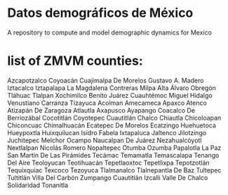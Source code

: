 # Datos demográficos de México
A repository to compute and model demographic dynamics for Mexico


# list of ZMVM counties:
Azcapotzalco
Coyoacán
Cuajimalpa De Morelos
Gustavo A. Madero
Iztacalco
Iztapalapa
La Magdalena Contreras
Milpa Alta
Álvaro Obregón
Tláhuac
Tlalpan
Xochimilco
Benito Juárez
Cuauhtémoc
Miguel Hidalgo
Venustiano Carranza
Tizayuca
Acolman
Amecameca
Apaxco
Atenco
Atizapán De Zaragoza
Atlautla
Axapusco
Ayapango
Coacalco De Berriozábal
Cocotitlán
Coyotepec
Cuautitlán
Chalco
Chiautla
Chicoloapan
Chiconcuac
Chimalhuacán
Ecatepec De Morelos
Ecatzingo
Huehuetoca
Hueypoxtla
Huixquilucan
Isidro Fabela
Ixtapaluca
Jaltenco
Jilotzingo
Juchitepec
Melchor Ocampo
Naucalpan De Juárez
Nezahualcóyotl
Nextlalpan
Nicolás Romero
Nopaltepec
Otumba
Ozumba
Papalotla
La Paz
San Martín De Las Pirámides
Tecámac
Temamatla
Temascalapa
Tenango Del Aire
Teoloyucan
Teotihuacán
Tepetlaoxtoc
Tepetlixpa
Tepotzotlán
Tequixquiac
Texcoco
Tezoyuca
Tlalmanalco
Tlalnepantla De Baz
Tultepec
Tultitlán
Villa Del Carbón
Zumpango
Cuautitlán Izcalli
Valle De Chalco Solidaridad
Tonanitla
